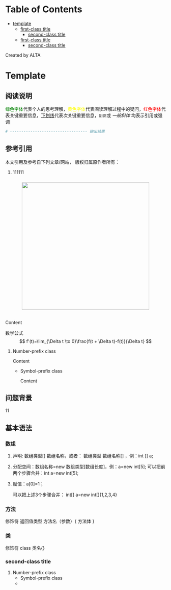 
Table of Contents
=================

   * [template](#template)
      * [first-class title](#first-class-title)
         * [second-class title](#second-class-title)
      * [first-class title](#first-class-title-1)
         * [second-class title](#second-class-title-1)

Created by ALTA
# Template  
## 阅读说明  

<font color=#008000>绿色字体</font>代表个人的思考理解，<font color=Yellow>黄色字体</font>代表阅读理解过程中的疑问，<font color=Red>红色字体</font>代表关键重要信息，<u>下划线</u>代表次关键重要信息，`阴影`或 *一般斜体* 均表示引用或强调 

```python
# ---------------------------------- 输出结果
```

## 参考引用  

本文引用及参考自下列文章/网站， 版权归属原作者所有：

1. 111111

### 

<div align="center"> <img src="https://blackholemedia.github.io/documents/statics/417bc315-4409-48c6-83e0-59e8d405429e.jpg" width="400px"> </div><br>

Content 

数学公式
$$
f'(t)=\lim_{\Delta t \to 0}\frac{f(t + \Delta t)-f(t)}{\Delta t}
$$

1. Number-prefix class  

   Content 

   - Symbol-prefix class 

     Content 

## 问题背景  

11

## 基本语法  

### 数组  

1. 声明: 数组类型[] 数组名称，或者： 数组类型 数组名称[] ，例：int [] a; 

2. 分配空间：数组名称=new 数组类型[数组长度]，例：a=new int[5]; 可以把前两个步骤合并：int a=new int[5];

3. 赋值：a[0]=1；

   可以把上述3个步骤合并： int[] a=new int[]{1,2,3,4}

### 方法  

修饰符 返回值类型 方法名（参数）{
方法体
}

### 类  

修饰符 class 类名{}

### second-class title  

1. Number-prefix class  
   - Symbol-prefix class
   - 